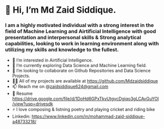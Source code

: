 # 👋 Hi, I’m Md Zaid Siddique.
### I am a highly motivated individual with a strong interest in the field of Machine Learning and Airtificial Intelligence with good presentation and interpersonal skills & Strong analytical capabilities, looking to work in learning environment along with utilizing my skills and knowledge to the fullest.
- 👀 I’m interested in Airtificial Intelligence.
- 🌱 I’m currently exploring Data Science and Machine Learning field.
- 💞️ I’m looking to collaborate on Github Repositories and Data Science Projects.
- 👨‍💻 All of my projects are available at https://github.com/Mdzaidsiddique
- 📫 Reach me on @zaidsiddique624@gmail.com 
- 📄 Resume https://drive.google.com/file/d/1DoHd6GPxTkvUtgycDgiqo3gLCAvGuYOl/view?usp=drivesdk
- ⚡ I love composing & listning poetry and playing cricket and riding bike
- Linkedin: https://www.linkedin.com/in/mohammad-zaid-siddique-a48733218/ 
